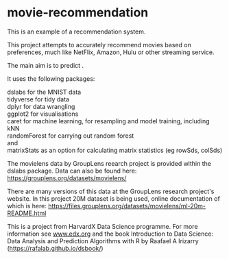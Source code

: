 # movie-recommendation

This is an example of a recommendation system.

This project attempts to accurately recommend movies based on preferences, much like NetFlix, Amazon, Hulu or other streaming service.

The main aim is to predict .

It uses the following packages:

dslabs for the MNIST data <br>
tidyverse for tidy data <br>
dplyr for data wrangling <br>
ggplot2 for visualisations<br>
caret for machine learning, for resampling and model training, including kNN <br>
randomForest for carrying out random forest<br>
and <br>
matrixStats as an option for calculating matrix statistics (eg rowSds, colSds)

The movielens data by GroupLens reearch project is provided within the dslabs package. Data can also be found here: https://grouplens.org/datasets/movielens/ 

There are many versions of this data at the GroupLens research project's website. In this project 20M dataset is being used, online documentation of which is here:  https://files.grouplens.org/datasets/movielens/ml-20m-README.html

This is a project from HarvardX Data Science programme. For more information see www.edx.org and the book Introduction to Data Science: Data Analysis and Prediction Algorithms with R by Raafael A Irizarry (https://rafalab.github.io/dsbook/)
